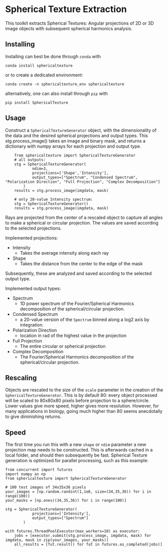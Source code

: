 # Spherical Texture Extraction 

This toolkit extracts Spherical Textures: Angular projections of 2D or 3D image objects with subsequent spherical harmonics analysis. 

## Installing

Installing can best be done through `conda` with
```
conda install sphericaltexture
```
or to create a dedicated environment:
```
conda create -n sphericaltexture_env sphericaltexture
```

alternatively, one can also install through `pip` with
```
pip install SphericalTexture
```

## Usage 

Construct a `SphericalTextureGenerator` object, with the dimensionality of the data and the desired spherical projections and output types.
This stg.process_image() takes an image and binary mask, and returns a dictionary with numpy arrays for each projection and output type.

```
    from sphericaltexture import SphericalTextureGenerator
    # all outputs:
    stg = SphericalTextureGenerator(
            ndim=3, 
            projections=['Shape','Intensity'], 
            output_types=["Spectrum", "Condensed Spectrum", "Polarization Direction", "Full Projection", "Complex Decomposition"]
        )
    results = stg.process_image(imgdata, mask)

    # only 20-value Intensity spectrum:
    stg = SphericalTextureGenerator()
    results = stg.process_image(imgdata, mask)
```
Rays are projected from the center of a rescaled object to capture all angles to make a spherical or circular projection. The values are saved according to the selected projections.

Implemented projections:
- Intensity
    - Takes the average intensity along each ray
- Shape
    - Takes the distance from the center to the edge of the mask 

Subsequently, these are analyzed and saved according to the selected output type.

Implemented output types:
- Spectrum
    - 1D power spectrum of the Fourier/Spherical Harmonics decomposition of the spherical/circular projection.
- Condensed Spectrum
    - a 20-value version of the `Spectrum` binned along a log2 axis by integration.
- Polarization Direction
    - location in rad of the highest value in the projection
- Full Projection
    - The entire circular or spherical projection
- Complex Decomposition
    - The Fourier/Spherical Harmonics decomposition of the spherical/circular projection.

## Rescaling

Objects are rescaled to the size of the `scale` parameter in the creation of the `SphericalTextureGenerator`. This is by default 80: every object processed will be scaled to 80x80x80 pixels before projection to a sphere/circle.  Lower values give more speed, higher gives more resolution. However, for many applications in biology, going much higher than 80 seems anecdotally to give diminishing returns.

## Speed

The first time you run this with a new `shape` or `ndim` parameter a new projection map needs to be constructed. This is afterwards cached in a local folder, and should then subsequently be fast. 
Spherical Texture generation is optimized for parallel processing, such as this example:

```
from concurrent import futures
import numpy as np
from sphericaltexture import SphericalTextureGenerator

# 100 test images of 34x35x36 pixels
your_images = [np.random.randint(1,1e6, size=(34,35,36)) for i in range(100)]
your_masks = [np.ones((34,35,36)) for i in range(100)]

stg = SphericalTextureGenerator(
            projections=['Intensity'], 
            output_types=["Spectrum"]
        )

with futures.ThreadPoolExecutor(max_workers=10) as executor:
    jobs = [executor.submit(stg.process_image, imgdata, mask) for imgdata, mask in zip(your_images, your_masks)]
    all_results = [fut.result() for fut in futures.as_completed(jobs)]
```

